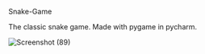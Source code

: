 Snake-Game

The classic snake game. Made with pygame in pycharm.

![Screenshot (89)](https://user-images.githubusercontent.com/61911337/94276105-6cc74580-ff65-11ea-997d-5789173fa574.png)
